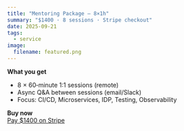 ```yaml
---
title: "Mentoring Package — 8×1h"
summary: "$1400 · 8 sessions · Stripe checkout"
date: 2025-09-21
tags:
  - service
image:
  filename: featured.png
---
```


**What you get**
- 8 × 60‑minute 1:1 sessions (remote)
- Async Q&A between sessions (email/Slack)
- Focus: CI/CD, Microservices, IDP, Testing, Observability

**Buy now**  
<a href="https://buy.stripe.com/5kQ28k4POeT12MTaqLdjO03" class="hb-btn hb-btn-primary text-base px-4 py-2">Pay $1400 on Stripe</a>
